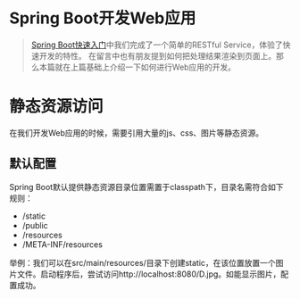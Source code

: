 # Spring Boot开发Web应用

> [Spring Boot快速入门](/Spring%20Boot快速入门.md)中我们完成了一个简单的RESTful Service，体验了快速开发的特性。
> 在留言中也有朋友提到如何把处理结果渲染到页面上。那么本篇就在上篇基础上介绍一下如何进行Web应用的开发。

# 静态资源访问

在我们开发Web应用的时候，需要引用大量的js、css、图片等静态资源。

## 默认配置

Spring Boot默认提供静态资源目录位置需置于classpath下，目录名需符合如下规则：

* /static
* /public
* /resources
* /META-INF/resources

举例：我们可以在src/main/resources/目录下创建static，在该位置放置一个图片文件。启动程序后，尝试访问http://localhost:8080/D.jpg。如能显示图片，配置成功。


